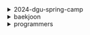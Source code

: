 <details>
  <summary>2024-dgu-spring-camp</summary>

  #### 1일차 - 시간 복잡도 & 문제 접근 방법
    
  - [로마 카톨릭 미사(COCI_2013_CONTEST2_2)](/2024-dgu-spring-camp/01/2030.py)
  - [ALPS식 투표(COCI_2011_CONTEST3_2)](/2024-dgu-spring-camp/01/2106.py)
  - [숫자놀이](/2024-dgu-spring-camp/01/2713.py)
  - [약수의 합](/2024-dgu-spring-camp/01/3079.cpp)
  - [약수의 합](/2024-dgu-spring-camp/01/3079.py)
  - [수 정렬하기](/2024-dgu-spring-camp/01/4666.cpp)
  - [수 정렬하기](/2024-dgu-spring-camp/01/4666.py)
  - [N-QUEEN 일까?](/2024-dgu-spring-camp/01/4766.py)
  - [오목판단](/2024-dgu-spring-camp/01/4816.py)
  - [구간의 합들](/2024-dgu-spring-camp/01/5302.py)
  - [N번째 피보나치 수 구하기 1](/2024-dgu-spring-camp/01/5333.py)
  - [N번째 피보나치 수 구하기 2](/2024-dgu-spring-camp/01/5334.py)
  - [N번째 피보나치 수 구하기 3](/2024-dgu-spring-camp/01/5335.py)
  - [분수 비교하기](/2024-dgu-spring-camp/01/5337.py)

  #### 2일차 - 반복문을 활용한 완전탐색 1
    
  - [Milk Pails(USACO_2016_FEB_BRONZ_1)](/2024-dgu-spring-camp/02/1224.py)
  - [멀티그램(COCI_2016_CONTEST5_2)](/2024-dgu-spring-camp/02/1958.py)
  - [점심식사(COCI_2016_CONTEST6_2)](/2024-dgu-spring-camp/02/1964.py)
  - [3장으로 하는 블랙잭](/2024-dgu-spring-camp/02/2123.py)
  - [콜라 배달](/2024-dgu-spring-camp/02/2188.py)
  - [삼각화단 만들기(S)](/2024-dgu-spring-camp/02/2951.py)
  - [숫자 야구](/2024-dgu-spring-camp/02/4104.py)
  - [바닥 도배](/2024-dgu-spring-camp/02/4107.py)
  - [올바른 삼각형](/2024-dgu-spring-camp/02/4349.py)
  - [방 배정하기(KOI전국2017_초등부_2_중등부_1)](/2024-dgu-spring-camp/02/556.py)
  - [올림픽(KOI전국2013_초등부_1)](/2024-dgu-spring-camp/02/565.py)
  - [일곱 난쟁이](/2024-dgu-spring-camp/02/875.py)

  #### 3일차 - 반복문을 활용한 완전탐색 2
    
  - [정사각형 찾기](/2024-dgu-spring-camp/03/296.py)
  - [고기잡이(L)](/2024-dgu-spring-camp/03/2962.py)
  - [마라톤1](/2024-dgu-spring-camp/03/3370.py)
  - [평균이 들어있는 구간 구하기](/2024-dgu-spring-camp/03/4093.py)
  - [체스판 색칠놀이](/2024-dgu-spring-camp/03/4096.py)
  - [표지](/2024-dgu-spring-camp/03/4103.py)
  - [화살표그리기(KOI전국2018_초등부_2)](/2024-dgu-spring-camp/03/553.py)
  - [덩치(KOI지역2013_초등부_2)](/2024-dgu-spring-camp/03/767.py)
</details>

<details>
  <summary>baekjoon</summary>

  #### 골드
    
  

  #### 실버
    
  
</details>

<details>
  <summary>programmers</summary>

  #### 레벨 2
    
  - [가장 큰 정사각형 찾기](/programmers/lv2/12905.cpp)
  - [올바른 괄호](/programmers/lv2/12909.cpp)
  - [땅따먹기](/programmers/lv2/12913.py)
  - [최댓값과 최솟값](/programmers/lv2/12939.py)
  - [무인도 여행](/programmers/lv2/154540.py)
  - [리코쳇 로봇](/programmers/lv2/169199.py)
  - [[3차] n진수 게임 (2018 KAKAO BLIND RECRUITMENT)](/programmers/lv2/17687.py)
  - [의상](/programmers/lv2/42578.cpp)
  - [다리를 지나는 트럭](/programmers/lv2/42583.cpp)
  - [프로세스](/programmers/lv2/42587.cpp)
  - [더 맵게](/programmers/lv2/42626.cpp)
  - [기능개발](/programmers/lv2/43586.cpp)
  - [스킬트리](/programmers/lv2/49993.py)
  - [[카카오 인턴] 수식 최대화 (2020 카카오 인턴십)](/programmers/lv2/67257.py)
  - [삼각 달팽이](/programmers/lv2/68645.py)

  #### 레벨 3
    
  - [등산 코스 정하기(2022 KAKAO TECH INTERNSHIP)](/programmers/lv3/118669.py)
  - [야근 지수](/programmers/lv3/12927.py)
  - [최고의 집합](/programmers/lv3/12938.py)
  - [주사위 고르기(2024 KAKAO WINTER INTERMSHIP)](/programmers/lv3/258709.py)
  - [베스트앨범](/programmers/lv3/42579.cpp)
  - [베스트앨범](/programmers/lv3/42579.py)
  - [디스크 컨트롤러](/programmers/lv3/42627.cpp)
  - [이중우선순위큐](/programmers/lv3/42628.cpp)
  - [등굣길](/programmers/lv3/42898.py)
  - [가장 먼 노드](/programmers/lv3/49189.py)
</details>